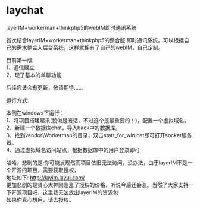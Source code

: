 # laychat
layerIM+workerman+thinkphp5的webIM即时通讯系统

首次结合layerIM+workerman+thinkphp5的整合版 即时通讯系统。可以根据自己的需求整合入后台系统，这样就拥有了自己的webIM，自己定制。

目前第一版:  
1、通信建立  
2、现了基本的单聊功能  

后续应该会有更新，敬请期待......

运行方式:

本例在windows下运行：  
1、将项目搭建起来(貌似是废话，不过这个是最重要的！)，配置一个虚拟域名。  
2、新建一个数据库chat，导入back中的数据库。  
3、找到vendor\Workerman的目录，双击start_for_win.bat即可打开socket服务器。  
4、通过虚拟域名访问站点，根据数据库中的用户登录即可  

哈哈，悲剧的是:你可能发现然而项目依旧无法访问，没办法，由于layerIM不是一个开源的项目，需要获取授权，  
地址如下: http://layim.layui.com/  
更加悲剧的是贤心大神刚刚涨了授权的价格，听说今后还会涨。当然了大家支持一下开源项目吧，这里我无法放出layerIM的资源包  
如果你真心想用，请去授权。




